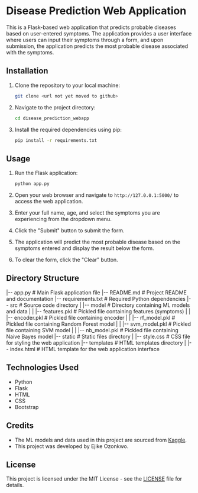 # Disease Prediction Web Application

This is a Flask-based web application that predicts probable diseases based on user-entered symptoms. The application provides a user interface where users can input their symptoms through a form, and upon submission, the application predicts the most probable disease associated with the symptoms.

## Installation

1. Clone the repository to your local machine:

    ```bash
    git clone <url not yet moved to github>
    ```

2. Navigate to the project directory:

    ```bash
    cd disease_prediction_webapp
    ```

3. Install the required dependencies using pip:

    ```bash
    pip install -r requirements.txt
    ```

## Usage

1. Run the Flask application:

    ```bash
    python app.py
    ```

2. Open your web browser and navigate to `http://127.0.0.1:5000/` to access the web application.

3. Enter your full name, age, and select the symptoms you are experiencing from the dropdown menu.

4. Click the "Submit" button to submit the form.

5. The application will predict the most probable disease based on the symptoms entered and display the result below the form.

6. To clear the form, click the "Clear" button.

## Directory Structure
|-- app.py # Main Flask application file
|-- README.md # Project README and documentation
|-- requirements.txt # Required Python dependencies
|-- src # Source code directory
| |-- model # Directory containing ML models and data
| | |-- features.pkl # Pickled file containing features (symptoms)
| | |-- encoder.pkl # Pickled file containing encoder
| | |-- rf_model.pkl # Pickled file containing Random Forest model
| | |-- svm_model.pkl # Pickled file containing SVM model
| | |-- nb_model.pkl # Pickled file containing Naive Bayes model
|-- static # Static files directory
| |-- style.css # CSS file for styling the web application
|-- templates # HTML templates directory
| |-- index.html # HTML template for the web application interface


## Technologies Used

- Python
- Flask
- HTML
- CSS
- Bootstrap

## Credits

- The ML models and data used in this project are sourced from [Kaggle](https://www.kaggle.com/datasets/kaushil268/disease-prediction-using-machine-learning).
- This project was developed by Ejike Ozonkwo.

## License

This project is licensed under the MIT License - see the [LICENSE](https://www.mit.edu/~amini/LICENSE.md) file for details.


